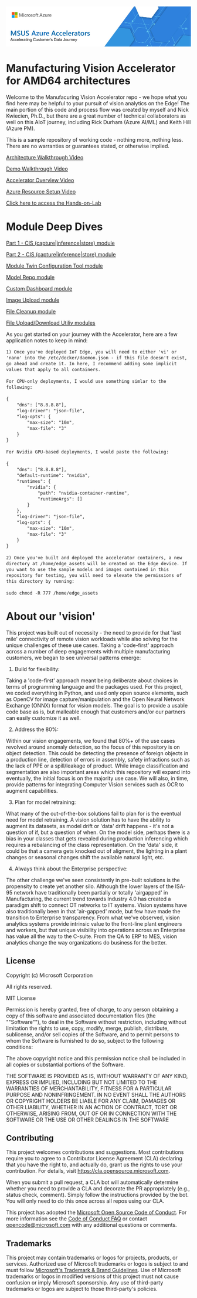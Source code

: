 ![MSUS Solution Accelerator](./images/MSUS%20Solution%20Accelerator%20Banner%20Two_981.png)

# Manufacturing Vision Accelerator for AMD64 architectures

Welcome to the Manufacuring Vision Accelerator repo - we hope what you find here may be helpful to your pursuit of vision analytics on the Edge! The main portion of this code and process flow was created by myself and Nick Kwiecien, Ph.D., but there are a great number of technical collaborators as well on this AIoT journey, including Rick Durham (Azure AI/ML) and Keith Hill (Azure PM).  

This is a sample repository of working code - nothing more, nothing less.  There are no warranties or guarantees stated, or otherwise implied.


[Architecture Walkthrough Video](/video/architectural_overview.mp4)


[Demo Walkthrough Video](/video/Demo_Walkthrough.mp4)


[Accelerator Overview Video](/video/Solution_Accelerator_Overview.mp4)


[Azure Resource Setup Video](/video/Azure_Setup_Walkthrough.mp4)


[Click here to access the Hands-on-Lab](/Hands-on-Lab/Hands-on-Lab.md)



# Module Deep Dives

[Part 1 - CIS (capture|inference|store) module](/video/cis_camera_module_part_1.mp4)

[Part 2 - CIS (capture|inference|store) module](/video/cis_camera_module_part_2.mp4)

[Module Twin Configuration Tool module](/video/module_twin_configuration.mp4)

[Model Repo module](/video/model_repo.mp4)

[Custom Dashboard module](/video/custom_dashboard.mp4)

[Image Upload module](/video/image_upload.mp4)

[File Cleanup module](/video/file_cleanup.mp4)

[File Upload/Download Utiliy modules](/video/file_upload_download.mp4)

As you get started on your journey with the Accelerator, here are a few application notes to keep in mind:  
    
    1) Once you've deployed IoT Edge, you will need to either 'vi' or 'nano' into the /etc/docker/daemon.json - if this file doesn't exist, go ahead and create it. In here, I recommend adding some implicit values that apply to all containers.  
    
    For CPU-only deployments, I would use something simlar to the following:

    {
        "dns": ["8.8.8.8"],
        "log-driver": "json-file",
        "log-opts": {
            "max-size": "10m",
            "max-file": "3"
        }
    }

    For Nvidia GPU-based deployments, I would paste the following:

    {
        "dns": ["8.8.8.8"],
        "default-runtime": "nvidia",
        "runtimes": {
            "nvidia": {
                "path": "nvidia-container-runtime",
                "runtimeArgs": []
            }
        },
        "log-driver": "json-file",
        "log-opts": {
            "max-size": "10m",
            "max-file": "3"
        }
    }

    2) Once you've built and deployed the accelerator containers, a new directory at /home/edge_assets will be created on the Edge device. If you want to use the sample models and images contained in this repository for testing, you will need to elevate the permissions of this directory by running:

    sudo chmod -R 777 /home/edge_assets


# About our 'vision' 

This project was built out of necessity - the need to provide for that 'last mile' connectivity of remote vision workloads while also solving for the unique challenges of these use cases. Taking a 'code-first' approach across a number of deep engagements with multiple manufacturing customers, we began to see universal patterns emerge:

1. Build for flexibility: 
 
 Taking a 'code-first' approach meant being deliberate about choices in terms of programming language and the packages used. For this project, we coded everything in Python, and used only open source elements, such as OpenCV for image capture/manipulation and the Open Neural Network Exchange (ONNX) format for vision models. The goal is to provide a usable code base as is, but malleable enough that customers and/or our partners can easily customize it as well.

2. Address the 80%:  

 Within our vision engagements, we found that 80%+ of the use cases revolved around anomaly detection, so the focus of this repository is on object detection. This could be detecting the presence of foreign objects in a production line, detection of errors in assembly, safety infractions such as the lack of PPE or a spill/leakage of product. While image classification and segmentation are also important areas which this repository will expand into eventually, the initial focus is on the majority use case. We will also, in time, provide patterns for integrating Computer Vision services such as OCR to augment capabilities.

3. Plan for model retraining:

 What many of the out-of-the-box solutions fail to plan for is the eventual need for model retraining. A vision solution has to have the ability to augment its datasets, as model drift or 'data' drift happens - it's not a question of if, but a question of when. On the model side, perhaps there is a bias in your classes that gets revealed during production inferencing which requires a rebalancing of the class representation. On the 'data' side, it could be that a camera gets knocked out of aligment, the lighting in a plant changes or seasonal changes shift the available natural light, etc.

4. Always think about the Enterprise perspective: 

 The other challenge we've seen consistently in pre-built solutions is the propensity to create yet another silo. Although the lower layers of the ISA-95 network have traditionally been partially or totally 'airgapped' in Manufacturing, the current trend towards Industry 4.0 has created a paradigm shift to connect OT networks to IT systems. Vision systems have also traditionally been in that 'air-gapped' mode, but few have made the transition to Enterprise transparency. From what we've observed, vision analytics systems provide intrinsic value to the front-line plant engineers and workers, but that unique visibility into operations across an Enterprise has value all the way to the C-suite. From the QA to ERP to MES, vision analytics change the way organizations do business for the better.

## License
Copyright (c) Microsoft Corporation

All rights reserved.

MIT License

Permission is hereby granted, free of charge, to any person obtaining a copy of this software and associated documentation files (the ""Software""), to deal in the Software without restriction, including without limitation the rights to use, copy, modify, merge, publish, distribute, sublicense, and/or sell copies of the Software, and to permit persons to whom the Software is furnished to do so, subject to the following conditions:

The above copyright notice and this permission notice shall be included in all copies or substantial portions of the Software.

THE SOFTWARE IS PROVIDED AS IS, WITHOUT WARRANTY OF ANY KIND, EXPRESS OR IMPLIED, INCLUDING BUT NOT LIMITED TO THE WARRANTIES OF MERCHANTABILITY, FITNESS FOR A PARTICULAR PURPOSE AND NONINFRINGEMENT. IN NO EVENT SHALL THE AUTHORS OR COPYRIGHT HOLDERS BE LIABLE FOR ANY CLAIM, DAMAGES OR OTHER LIABILITY, WHETHER IN AN ACTION OF CONTRACT, TORT OR OTHERWISE, ARISING FROM, OUT OF OR IN CONNECTION WITH THE SOFTWARE OR THE USE OR OTHER DEALINGS IN THE SOFTWARE


## Contributing

This project welcomes contributions and suggestions.  Most contributions require you to agree to a
Contributor License Agreement (CLA) declaring that you have the right to, and actually do, grant us
the rights to use your contribution. For details, visit https://cla.opensource.microsoft.com.

When you submit a pull request, a CLA bot will automatically determine whether you need to provide
a CLA and decorate the PR appropriately (e.g., status check, comment). Simply follow the instructions
provided by the bot. You will only need to do this once across all repos using our CLA.

This project has adopted the [Microsoft Open Source Code of Conduct](https://opensource.microsoft.com/codeofconduct/).
For more information see the [Code of Conduct FAQ](https://opensource.microsoft.com/codeofconduct/faq/) or
contact [opencode@microsoft.com](mailto:opencode@microsoft.com) with any additional questions or comments.

## Trademarks

This project may contain trademarks or logos for projects, products, or services. Authorized use of Microsoft trademarks or logos is subject to and must follow 
[Microsoft's Trademark & Brand Guidelines](https://www.microsoft.com/en-us/legal/intellectualproperty/trademarks/usage/general).
Use of Microsoft trademarks or logos in modified versions of this project must not cause confusion or imply Microsoft sponsorship.
Any use of third-party trademarks or logos are subject to those third-party's policies.

